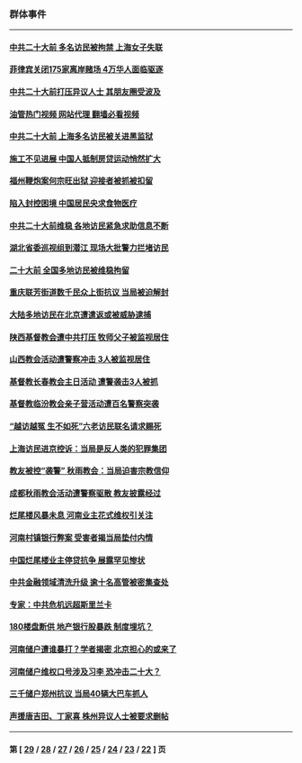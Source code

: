 ### 群体事件
---
#### [中共二十大前 多名访民被拘禁 上海女子失联](../../pages/ncid279/n13834363.md?09301645) 
#### [菲律宾关闭175家离岸赌场 4万华人面临驱逐](../../pages/ncid279/n13833169.md?09301645) 
#### [中共二十大前打压异议人士 其朋友圈受波及](../../pages/ncid279/n13833136.md?09301645) 
#### [油管热门视频 网站代理 翻墙必看视频](http://209.222.30.114:81/youtube.html?09301645)
#### [中共二十大前 上海多名访民被关进黑监狱](../../pages/ncid279/n13829500.md?09301645) 
#### [施工不见进展 中国人抵制房贷运动悄然扩大](../../pages/ncid279/n13828435.md?09301645) 
#### [福州鞭炮案何宗旺出狱 迎接者被抓被扣留](../../pages/ncid279/n13824304.md?09301645) 
#### [陷入封控困境 中国居民央求食物医疗](../../pages/ncid279/n13823589.md?09301645) 
#### [中共二十大前维稳 各地访民紧急求助信息不断](../../pages/ncid279/n13822888.md?09301645) 
#### [湖北省委巡视组到潜江 现场大批警力拦堵访民](../../pages/ncid279/n13820243.md?09301645) 
#### [二十大前 全国多地访民被维稳拘留](../../pages/ncid279/n13819431.md?09301645) 
#### [重庆联芳街道数千民众上街抗议 当局被迫解封](../../pages/ncid279/n13812220.md?09301645) 
#### [大陆多地访民在北京遭遣返或被威胁逮捕](../../pages/ncid279/n13812104.md?09301645) 
#### [陕西基督教会遭中共打压 牧师父子被监视居住](../../pages/ncid279/n13811611.md?09301645) 
#### [山西教会活动遭警察冲击 3人被监视居住](../../pages/ncid279/n13808966.md?09301645) 
#### [基督教长春教会主日活动 遭警袭击3人被抓](../../pages/ncid279/n13806935.md?09301645) 
#### [基督教临汾教会亲子营活动遭百名警察突袭](../../pages/ncid279/n13806527.md?09301645) 
#### [“越访越冤 生不如死”六老访民联名请求赐死](../../pages/ncid279/n13805907.md?09301645) 
#### [上海访民进京控诉：当局是反人类的犯罪集团](../../pages/ncid279/n13803858.md?09301645) 
#### [教友被控“袭警” 秋雨教会：当局迫害宗教信仰](../../pages/ncid279/n13803563.md?09301645) 
#### [成都秋雨教会活动遭警察驱散 教友披露经过](../../pages/ncid279/n13802541.md?09301645) 
#### [烂尾楼风暴未息 河南业主花式维权引关注](../../pages/ncid279/n13794519.md?09301645) 
#### [河南村镇银行弊案 受害者揭当局垫付内情](../../pages/ncid279/n13791990.md?09301645) 
#### [中国烂尾楼业主停贷抗争 展露罕见惨状](../../pages/ncid279/n13787794.md?09301645) 
#### [中共金融领域清洗升级 逾十名高管被密集查处](../../pages/ncid279/n13782694.md?09301645) 
#### [专家：中共危机远超斯里兰卡](../../pages/ncid279/n13782248.md?09301645) 
#### [180楼盘断供 地产银行股暴跌 制度埋坑？](../../pages/ncid279/n13780778.md?09301645) 
#### [河南储户遭谁暴打？学者揭密 北京担心的或来了](../../pages/ncid279/n13779407.md?09301645) 
#### [河南储户维权口号涉及习李 恐冲击二十大？](../../pages/ncid279/n13778148.md?09301645) 
#### [三千储户郑州抗议 当局40辆大巴车抓人](../../pages/ncid279/n13777593.md?09301645) 
#### [声援唐吉田、丁家喜 株州异议人士被要求删帖](../../pages/ncid279/n13775534.md?09301645) 

---
#### 第 [ [29](./29.md?09301645) / [28](./28.md?09301645) / [27](./27.md?09301645) / [26](./26.md?09301645) / [25](./25.md?09301645) / [24](./24.md?09301645) / [23](./23.md?09301645) / [22](./22.md?09301645) ] 页
